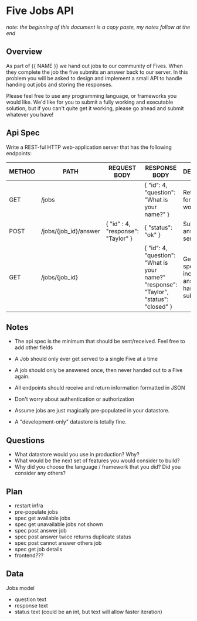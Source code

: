 # Five Jobs API

_note: the beginning of this document is a copy paste, my notes follow at the end_

## Overview

As part of {{ NAME }} we hand out jobs to our community of Fives. When they complete the job the five submits an answer back to our server. In this problem you will be asked to design and implement a small API to handle handing out jobs and storing the responses.

Please feel free to use any programming language, or frameworks you would like. We'd like for you to submit a fully working and executable solution, but if you can't quite get it working, please go ahead and submit whatever you have!

## Api Spec

Write a REST-ful HTTP web-application server that has the following endpoints:

| METHOD | PATH                  | REQUEST BODY                       | RESPONSE BODY                                                                          | DESCRIPTION                                                        |
| ------ | --------------------- | ---------------------------------- | -------------------------------------------------------------------------------------- | ------------------------------------------------------------------ |
| GET    | /jobs                 |                                    | { "id": 4, "question": "What is your name?" }                                          | Returns a job for the five to work on                              |
| POST   | /jobs/{job_id}/answer | { "id" : 4, "response": "Taylor" } | { "status": "ok" }                                                                     | Submits the answer to the server.                                  |
| GET    | /jobs/{job_id}        |                                    | { "id": 4, "question": "What is your name?" "response": "Taylor", "status": "closed" } | Gets a specific job including the answer if it has been submitted. |

## Notes

- The api spec is the minimum that should be sent/received. Feel free to add other fields
- A Job should only ever get served to a single Five at a time
- A job should only be answered once, then never handed out to a Five again.
- All endpoints should receive and return information formatted in JSON

- Don't worry about authentication or authorization
- Assume jobs are just magically pre-populated in your datastore.
- A "development-only" datastore is totally fine.

## Questions

- What datastore would you use in production? Why?
- What would be the next set of features you would consider to build?
- Why did you choose the language / framework that you did? Did you consider any others?

## Plan

- restart infra
- pre-populate jobs
- spec get available jobs
- spec get unavailable jobs not shown
- spec post answer job
- spec post answer twice returns duplicate status
- spec post cannot answer others job
- spec get job details
- frontend???

## Data

Jobs model

- question text
- response text
- status text (could be an int, but text will allow faster iteration)
